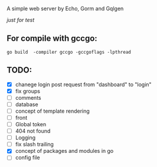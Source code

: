 A simple web server by Echo, Gorm and Gqlgen 

*just for test*

## For compile with gccgo:

`go build  -compiler gccgo -gccgoflags -lpthread`

## TODO:
- [x] chanege login post request from "dashboard" to "login"
- [x] fix groups
- [ ] comments
- [ ] database
- [ ] concept of template rendering
- [ ] front
- [ ] Global token
- [ ] 404 not found
- [ ] Logging
- [ ] fix slash trailing
- [x] concept of packages and modules in go
- [ ] config file